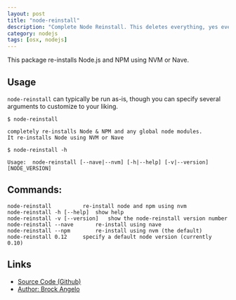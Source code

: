 ```yaml
---
layout: post
title: "node-reinstall"
description: "Complete Node Reinstall. This deletes everything, yes everything, and re-installs Node and NPM with NVM, then re-installs global NPM modules."
category: nodejs
tags: [osx, nodejs]
---
```


This package re-installs Node.js and NPM using NVM or Nave.

## Usage

`node-reinstall` can typically be run as-is, though you can specify several arguments to customize to your liking.

```
$ node-reinstall
```

    completely re-installs Node & NPM and any global node modules.
    It re-installs Node using NVM or Nave

```
$ node-reinstall -h
```
    Usage:  node-reinstall [--nave|--nvm] [-h|--help] [-v|--version] [NODE_VERSION]

## Commands:

```
node-reinstall          re-install node and npm using nvm
node-reinstall -h [--help]  show help
node-reinstall -v [--version]   show the node-reinstall version number
node-reinstall --nave       re-install using nave
node-reinstall --npm        re-install using nvm (the default)
node-reinstall 0.12     specify a default node version (currently 0.10)
```

## Links

* [Source Code (Github)](https://github.com/brock/node-reinstall)
* [Author: Brock Angelo](https://github.com/brock)

